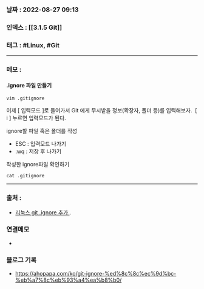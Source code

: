### 날짜 :  2022-08-27 09:13

### 인덱스 : [[3.1.5 Git]]

### 태그 : #Linux, #Git

----

### 메모 :
#### .ignore 파일 만들기
```shell
vim .gitignore
```
이제 [ 입력모드 ]로 들어가서 Git 에게 무시받을 정보(확장자, 폴더 등)를 입력해보자.
 [ i ] 누르면 입력모드가 된다.

ignore할 파일 혹은 폴더를 작성
-   ESC : 입력모드 나가기
-   :wq : 저장 후 나가기

작성한 ignore파일 확인하기
```shell
cat .gitignore
```



----
### 출처 :
- [리눅스 git .ignore 추가 ](https://gbsb.tistory.com/11).


### 연결메모
-

### 블로그 기록
- https://ahopapa.com/ko/git-ignore-%ed%8c%8c%ec%9d%bc-%eb%a7%8c%eb%93%a4%ea%b8%b0/









